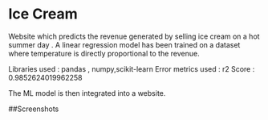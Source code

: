 # Ice Cream

Website which predicts the revenue generated by selling ice cream on a hot summer day . A linear regression model has been trained on a dataset where temperature is directly proportional to the revenue.
 
Libraries used : pandas , numpy,scikit-learn
Error metrics used : 
r2 Score : 0.9852624019962258

The ML model is then integrated into a website.

##Screenshots





